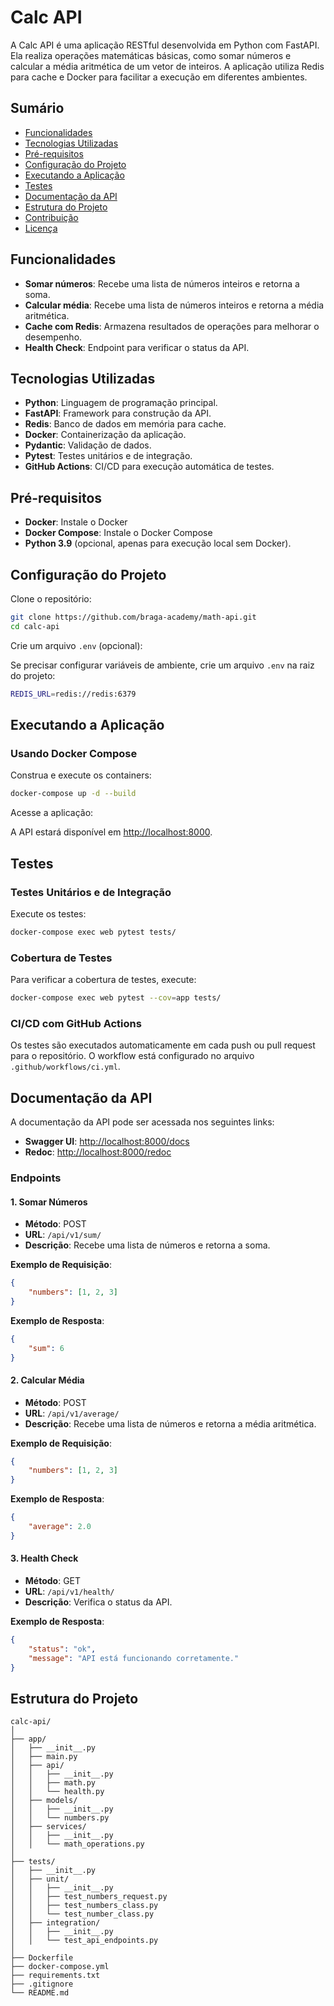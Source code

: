 # Calc API

A Calc API é uma aplicação RESTful desenvolvida em Python com FastAPI. Ela realiza operações matemáticas básicas, como somar números e calcular a média aritmética de um vetor de inteiros. A aplicação utiliza Redis para cache e Docker para facilitar a execução em diferentes ambientes.

## Sumário

- [Funcionalidades](#funcionalidades)
- [Tecnologias Utilizadas](#tecnologias-utilizadas)
- [Pré-requisitos](#pré-requisitos)
- [Configuração do Projeto](#configuração-do-projeto)
- [Executando a Aplicação](#executando-a-aplicação)
- [Testes](#testes)
- [Documentação da API](#documentação-da-api)
- [Estrutura do Projeto](#estrutura-do-projeto)
- [Contribuição](#contribuição)
- [Licença](#licença)

## Funcionalidades

- **Somar números**: Recebe uma lista de números inteiros e retorna a soma.
- **Calcular média**: Recebe uma lista de números inteiros e retorna a média aritmética.
- **Cache com Redis**: Armazena resultados de operações para melhorar o desempenho.
- **Health Check**: Endpoint para verificar o status da API.

## Tecnologias Utilizadas

- **Python**: Linguagem de programação principal.
- **FastAPI**: Framework para construção da API.
- **Redis**: Banco de dados em memória para cache.
- **Docker**: Containerização da aplicação.
- **Pydantic**: Validação de dados.
- **Pytest**: Testes unitários e de integração.
- **GitHub Actions**: CI/CD para execução automática de testes.

## Pré-requisitos

- **Docker**: Instale o Docker
- **Docker Compose**: Instale o Docker Compose
- **Python 3.9** (opcional, apenas para execução local sem Docker).

## Configuração do Projeto

Clone o repositório:

```bash
git clone https://github.com/braga-academy/math-api.git
cd calc-api
```

Crie um arquivo `.env` (opcional):

Se precisar configurar variáveis de ambiente, crie um arquivo `.env` na raiz do projeto:

```bash
REDIS_URL=redis://redis:6379
```

## Executando a Aplicação

### Usando Docker Compose

Construa e execute os containers:

```bash
docker-compose up -d --build
```

Acesse a aplicação:

A API estará disponível em [http://localhost:8000](http://localhost:8000).

## Testes

### Testes Unitários e de Integração

Execute os testes:

```bash
docker-compose exec web pytest tests/
```

### Cobertura de Testes

Para verificar a cobertura de testes, execute:

```bash
docker-compose exec web pytest --cov=app tests/
```

### CI/CD com GitHub Actions

Os testes são executados automaticamente em cada push ou pull request para o repositório. O workflow está configurado no arquivo `.github/workflows/ci.yml`.

## Documentação da API

A documentação da API pode ser acessada nos seguintes links:

- **Swagger UI**: [http://localhost:8000/docs](http://localhost:8000/docs)
- **Redoc**: [http://localhost:8000/redoc](http://localhost:8000/redoc)

### Endpoints

#### 1. Somar Números

- **Método**: POST
- **URL**: `/api/v1/sum/`
- **Descrição**: Recebe uma lista de números e retorna a soma.

**Exemplo de Requisição**:

```json
{
    "numbers": [1, 2, 3]
}
```

**Exemplo de Resposta**:

```json
{
    "sum": 6
}
```

#### 2. Calcular Média

- **Método**: POST
- **URL**: `/api/v1/average/`
- **Descrição**: Recebe uma lista de números e retorna a média aritmética.

**Exemplo de Requisição**:

```json
{
    "numbers": [1, 2, 3]
}
```

**Exemplo de Resposta**:

```json
{
    "average": 2.0
}
```

#### 3. Health Check

- **Método**: GET
- **URL**: `/api/v1/health/`
- **Descrição**: Verifica o status da API.

**Exemplo de Resposta**:

```json
{
    "status": "ok",
    "message": "API está funcionando corretamente."
}
```

## Estrutura do Projeto

```plaintext
calc-api/
│
├── app/
│   ├── __init__.py
│   ├── main.py
│   ├── api/
│   │   ├── __init__.py
│   │   ├── math.py
│   │   └── health.py
│   ├── models/
│   │   ├── __init__.py
│   │   └── numbers.py
│   ├── services/
│   │   ├── __init__.py
│   │   └── math_operations.py
│
├── tests/
│   ├── __init__.py
│   ├── unit/
│   │   ├── __init__.py
│   │   ├── test_numbers_request.py
│   │   ├── test_numbers_class.py
│   │   └── test_number_class.py
│   ├── integration/
│   │   ├── __init__.py
│   │   └── test_api_endpoints.py
│
├── Dockerfile
├── docker-compose.yml
├── requirements.txt
├── .gitignore
└── README.md
```
